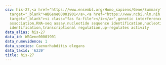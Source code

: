 ```yaml
---
csv: his-27,<a href="https://www.ensembl.org/Homo_sapiens/Gene/Summary?db=core;g=WBGene00001901"
  target="_blank">WBGene00001901</a>,<a href="https://www.ncbi.nlm.nih.gov/pubmed/27496166"
  target="_blank"><i class="fas fa-file"></i></a>",genetic interference,functional
  association,RNA-seq assay,nucleotide sequence identification,nucleotide sequence
  identification,transcriptional regulation,up-regulates activity
data_alias: his-27
data_id: WBGene00001901
data_numevidence: 1
data_species: Caenorhabditis elegans
data_taxid: '6239'
title: his-27
---
```

